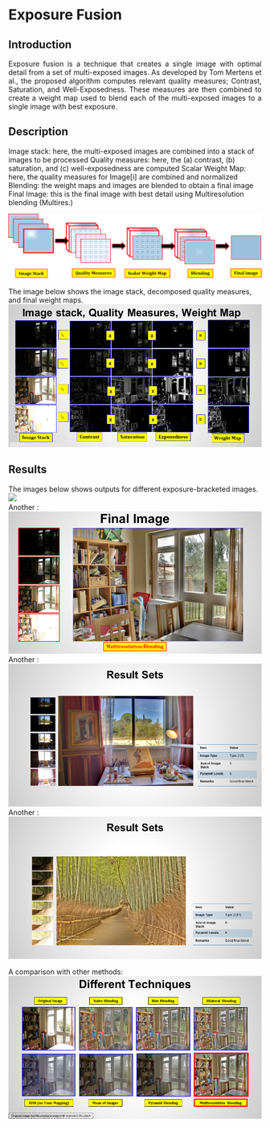 # Exposure Fusion

## Introduction
<p style="text-align: justify">
Exposure fusion is a technique that creates a single image with optimal detail from a set of multi-exposed images. As developed by Tom Mertens et al., the proposed algorithm computes relevant quality measures; Contrast, Saturation, and Well-Exposedness. These measures are then combined to create a weight map used to blend each of the multi-exposed images to a single image with best exposure. </p>

## Description
Image stack: here, the multi-exposed images are combined into a stack of images to be processed
Quality measures: here, the (a) contrast, (b) saturation, and (c) well-exposedness are computed
Scalar Weight Map: here, the quality measures for Image[i] are combined and normalized
Blending: the weight maps and images are blended to obtain a final image  
Final Image: this is the final image with best detail using Multiresolution blending (Multires.)  

![](exposure_fusion_image.png)  

The image below shows the image stack, decomposed quality measures, and final weight maps.  
![](steps_image.png)  


## Results
The images below shows outputs for different exposure-bracketed images.  
![](Final_HDR_image_own.png)  
Another :  
![](results_3.png) 
Another :  
![](results_1.png)  
Another :  
![](results_2.png)  
 

A comparison with other methods:  
![](different_results.png)



